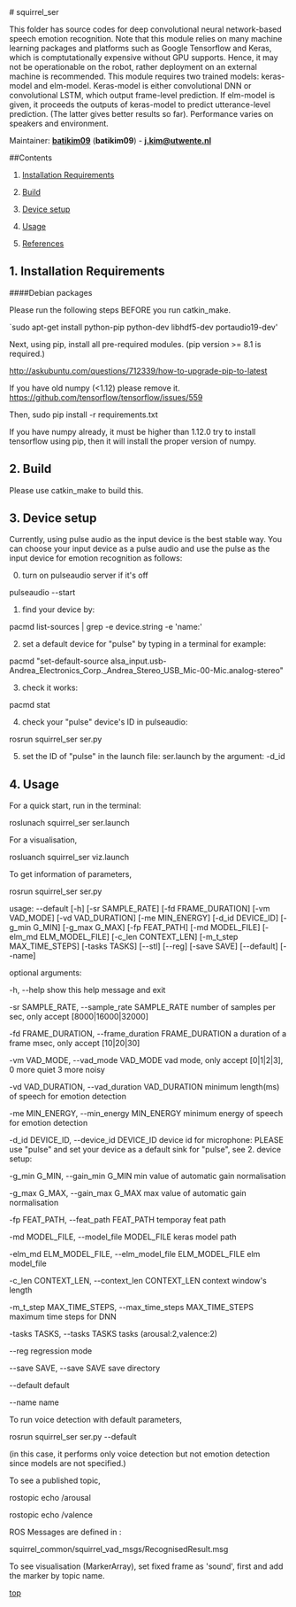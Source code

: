 <a id="top"/> 
# squirrel_ser

This folder has source codes for deep convolutional neural network-based speech emotion recognition. Note that this module relies on many machine learning packages and platforms such as Google Tensorflow and Keras, which is comptutationally expensive without GPU supports. Hence, it may not be operationable on the robot, rather deployment on an external machine is recommended. This module requires two trained models: keras-model and elm-model. Keras-model is either convolutional DNN or convolutional LSTM, which output frame-level prediction. If elm-model is given, it proceeds the outputs of keras-model to predict utterance-level prediction. (The latter gives better results so far). Performance varies on speakers and environment.

Maintainer: [**batikim09**](https://github.com/**github-user**/) (**batikim09**) - **j.kim@utwente.nl**

##Contents
1. <a href="#1--installation-requirements">Installation Requirements</a>

2. <a href="#2--build">Build</a>

3. <a href="#3--device">Device setup</a>

4. <a href="#4--usage">Usage</a>

4. <a href="#5--references">References</a>

## 1. Installation Requirements <a id="1--installation-requirements"/>
####Debian packages

Please run the following steps BEFORE you run catkin_make.

`sudo apt-get install python-pip python-dev libhdf5-dev portaudio19-dev'

Next, using pip, install all pre-required modules.
(pip version >= 8.1 is required.)

http://askubuntu.com/questions/712339/how-to-upgrade-pip-to-latest

If you have old numpy (<1.12) please remove it.
https://github.com/tensorflow/tensorflow/issues/559

Then,
sudo pip install -r requirements.txt

If you have numpy already, it must be higher than 1.12.0
try to install tensorflow using pip, then it will install the proper version of numpy.

## 2. Build <a id="2--build"/>

Please use catkin_make to build this.

## 3. Device setup <a id="3--device"/>
Currently, using pulse audio as the input device is the best stable way.
You can choose your input device as a pulse audio and use the pulse as the input device for emotion recognition as follows:

0. turn on pulseaudio server if it's off

pulseaudio --start

1. find your device by:

pacmd list-sources | grep -e device.string -e 'name:'

2. set a default device for "pulse" by typing in a terminal for example:

pacmd "set-default-source alsa_input.usb-Andrea_Electronics_Corp._Andrea_Stereo_USB_Mic-00-Mic.analog-stereo"

3. check it works:

pacmd stat

4. check your "pulse" device's ID in pulseaudio:

rosrun squirrel_ser ser.py

5. set the ID of "pulse" in the launch file: ser.launch
by the argument: -d_id 

## 4. Usage <a id="4--usage"/>

For a quick start, run in the terminal:

roslunach squirrel_ser ser.launch

For a visualisation,

rosluanch squirrel_ser viz.launch

To get information of parameters, 

rosrun squirrel_ser ser.py

usage: --default [-h] [-sr SAMPLE_RATE] [-fd FRAME_DURATION] [-vm VAD_MODE]
                 [-vd VAD_DURATION] [-me MIN_ENERGY] [-d_id DEVICE_ID]
                 [-g_min G_MIN] [-g_max G_MAX] [-fp FEAT_PATH]
                 [-md MODEL_FILE] [-elm_md ELM_MODEL_FILE]
                 [-c_len CONTEXT_LEN] [-m_t_step MAX_TIME_STEPS]
                 [-tasks TASKS] [--stl] [--reg] [-save SAVE] [--default]
                 [--name]

optional arguments:
  
  -h, --help            show this help message and exit
  
  -sr SAMPLE_RATE, --sample_rate SAMPLE_RATE
                        number of samples per sec, only accept
                        [8000|16000|32000]
  
  -fd FRAME_DURATION, --frame_duration FRAME_DURATION
                        a duration of a frame msec, only accept [10|20|30]
  
  -vm VAD_MODE, --vad_mode VAD_MODE
                        vad mode, only accept [0|1|2|3], 0 more quiet 3 more
                        noisy
  
  -vd VAD_DURATION, --vad_duration VAD_DURATION
                        minimum length(ms) of speech for emotion detection
  
  -me MIN_ENERGY, --min_energy MIN_ENERGY
                        minimum energy of speech for emotion detection
  
  -d_id DEVICE_ID, --device_id DEVICE_ID
                        device id for microphone:
                        PLEASE use "pulse" and set your device as a default sink for "pulse", see 2. device setup:

  -g_min G_MIN, --gain_min G_MIN
                        min value of automatic gain normalisation
  
  -g_max G_MAX, --gain_max G_MAX
                        max value of automatic gain normalisation
  
  -fp FEAT_PATH, --feat_path FEAT_PATH
                        temporay feat path
  
  -md MODEL_FILE, --model_file MODEL_FILE
                        keras model path
  
  -elm_md ELM_MODEL_FILE, --elm_model_file ELM_MODEL_FILE
                        elm model_file
  
  -c_len CONTEXT_LEN, --context_len CONTEXT_LEN
                        context window's length
  
  -m_t_step MAX_TIME_STEPS, --max_time_steps MAX_TIME_STEPS
                        maximum time steps for DNN
  
  -tasks TASKS, --tasks TASKS
                        tasks (arousal:2,valence:2)
  
  --reg                 regression mode
  
  --save SAVE, --save SAVE
                        save directory
  
  --default             default
  
  --name                name
  
  
To run voice detection with default parameters,

rosrun squirrel_ser ser.py --default

(in this case, it performs only voice detection but not emotion detection since models are not specified.)

To see a published topic,

rostopic echo /arousal

rostopic echo /valence

ROS Messages are defined in :

squirrel_common/squirrel_vad_msgs/RecognisedResult.msg

To see visualisation (MarkerArray), set fixed frame as 'sound', first and add the marker by topic name.

<a href="#top">top</a>
